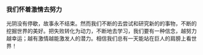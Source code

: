 





### 我们怀着激情去努力

光阴没有停歇，故事永不结束。然而我们不断的去尝试和研究新的的事物，不断的挖掘世界的美好。把失败转化为动力，不断地去学习，我们要有一种信念，越努力越幸运；越有激情越能激发人的潜力。相信我们总有一天能站在巨人的肩膀上看世界！

### 